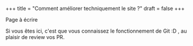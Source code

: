 +++
title = "Comment améliorer techniquement le site ?"
draft = false
+++

Page à écrire

Si vous êtes ici, c'est que vous connaissez le fonctionnement de Git :D , au plaisir de review vos PR. 
